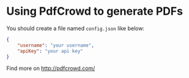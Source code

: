 Using PdfCrowd to generate PDFs
===============================

You should create a file named `config.json` like below:

```json
{
    "username": "your username",
    "apiKey": "your api key"
}
```

Find more on http://pdfcrowd.com/
